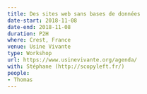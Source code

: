 ```yaml
---
title: Des sites web sans bases de données
date-start: 2018-11-08
date-end: 2018-11-08
duration: P2H
where: Crest, France
venue: Usine Vivante
type: Workshop
url: https://www.usinevivante.org/agenda/
with: Stéphane (http://scopyleft.fr/)
people:
- Thomas
---
```

